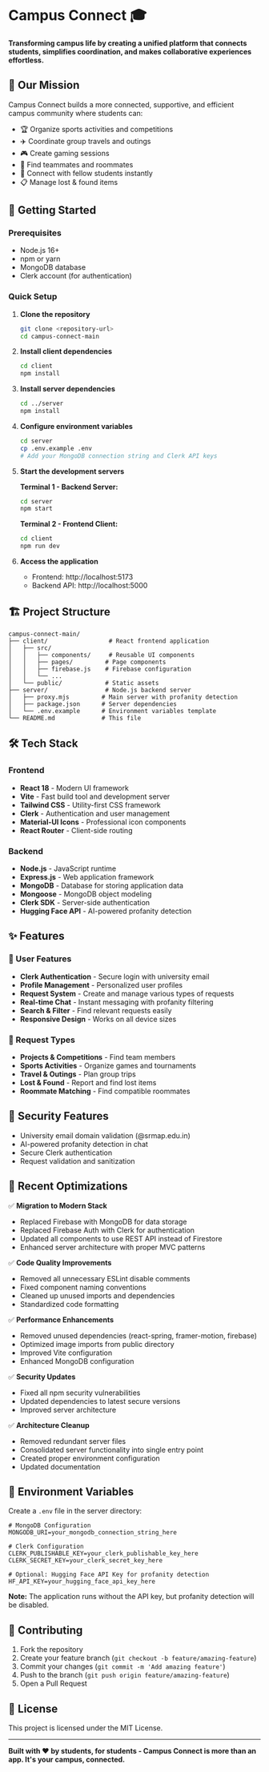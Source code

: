 # Campus Connect 🎓

**Transforming campus life by creating a unified platform that connects students, simplifies coordination, and makes collaborative experiences effortless.**

## 🌟 Our Mission

Campus Connect builds a more connected, supportive, and efficient campus community where students can:

- 🏆 Organize sports activities and competitions
- ✈️ Coordinate group travels and outings
- 🎮 Create gaming sessions
- 👥 Find teammates and roommates
- 💬 Connect with fellow students instantly
- 📋 Manage lost & found items

## 🚀 Getting Started

### Prerequisites
- Node.js 16+
- npm or yarn
- MongoDB database
- Clerk account (for authentication)

### Quick Setup

1. **Clone the repository**
   ```bash
   git clone <repository-url>
   cd campus-connect-main
   ```

2. **Install client dependencies**
   ```bash
   cd client
   npm install
   ```

3. **Install server dependencies**
   ```bash
   cd ../server
   npm install
   ```

4. **Configure environment variables**
   ```bash
   cd server
   cp .env.example .env
   # Add your MongoDB connection string and Clerk API keys
   ```

5. **Start the development servers**
   
   **Terminal 1 - Backend Server:**
   ```bash
   cd server
   npm start
   ```
   
   **Terminal 2 - Frontend Client:**
   ```bash
   cd client
   npm run dev
   ```

6. **Access the application**
   - Frontend: http://localhost:5173
   - Backend API: http://localhost:5000

## 🏗️ Project Structure

```
campus-connect-main/
├── client/                 # React frontend application
│   ├── src/
│   │   ├── components/     # Reusable UI components
│   │   ├── pages/         # Page components
│   │   ├── firebase.js    # Firebase configuration
│   │   └── ...
│   └── public/            # Static assets
├── server/                # Node.js backend server
│   ├── proxy.mjs         # Main server with profanity detection
│   ├── package.json      # Server dependencies
│   └── .env.example      # Environment variables template
└── README.md             # This file
```

## 🛠️ Tech Stack

### Frontend
- **React 18** - Modern UI framework
- **Vite** - Fast build tool and development server
- **Tailwind CSS** - Utility-first CSS framework
- **Clerk** - Authentication and user management
- **Material-UI Icons** - Professional icon components
- **React Router** - Client-side routing

### Backend
- **Node.js** - JavaScript runtime
- **Express.js** - Web application framework
- **MongoDB** - Database for storing application data
- **Mongoose** - MongoDB object modeling
- **Clerk SDK** - Server-side authentication
- **Hugging Face API** - AI-powered profanity detection

## ✨ Features

### 👤 User Features
- **Clerk Authentication** - Secure login with university email
- **Profile Management** - Personalized user profiles
- **Request System** - Create and manage various types of requests
- **Real-time Chat** - Instant messaging with profanity filtering
- **Search & Filter** - Find relevant requests easily
- **Responsive Design** - Works on all device sizes

### 🔧 Request Types
- **Projects & Competitions** - Find team members
- **Sports Activities** - Organize games and tournaments
- **Travel & Outings** - Plan group trips
- **Lost & Found** - Report and find lost items
- **Roommate Matching** - Find compatible roommates

## 🔐 Security Features

- University email domain validation (@srmap.edu.in)
- AI-powered profanity detection in chat
- Secure Clerk authentication
- Request validation and sanitization

## 🎯 Recent Optimizations

✅ **Migration to Modern Stack**
- Replaced Firebase with MongoDB for data storage
- Replaced Firebase Auth with Clerk for authentication
- Updated all components to use REST API instead of Firestore
- Enhanced server architecture with proper MVC patterns

✅ **Code Quality Improvements**
- Removed all unnecessary ESLint disable comments
- Fixed component naming conventions
- Cleaned up unused imports and dependencies
- Standardized code formatting

✅ **Performance Enhancements**
- Removed unused dependencies (react-spring, framer-motion, firebase)
- Optimized image imports from public directory
- Improved Vite configuration
- Enhanced MongoDB configuration

✅ **Security Updates**
- Fixed all npm security vulnerabilities
- Updated dependencies to latest secure versions
- Improved server architecture

✅ **Architecture Cleanup**
- Removed redundant server files
- Consolidated server functionality into single entry point
- Created proper environment configuration
- Updated documentation

## 📝 Environment Variables

Create a `.env` file in the server directory:

```env
# MongoDB Configuration
MONGODB_URI=your_mongodb_connection_string_here

# Clerk Configuration
CLERK_PUBLISHABLE_KEY=your_clerk_publishable_key_here
CLERK_SECRET_KEY=your_clerk_secret_key_here

# Optional: Hugging Face API Key for profanity detection
HF_API_KEY=your_hugging_face_api_key_here
```

**Note:** The application runs without the API key, but profanity detection will be disabled.

## 🤝 Contributing

1. Fork the repository
2. Create your feature branch (`git checkout -b feature/amazing-feature`)
3. Commit your changes (`git commit -m 'Add amazing feature'`)
4. Push to the branch (`git push origin feature/amazing-feature`)
5. Open a Pull Request

## 📄 License

This project is licensed under the MIT License.

---

**Built with ❤️ by students, for students - Campus Connect is more than an app. It's your campus, connected.**
